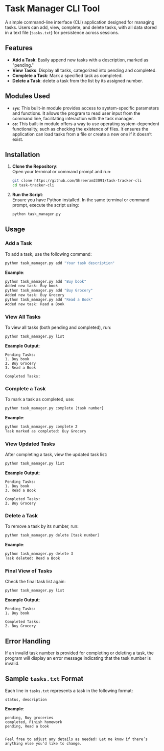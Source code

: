 # Task Manager CLI Tool

A simple command-line interface (CLI) application designed for managing tasks. Users can add, view, complete, and delete tasks, with all data stored in a text file (`tasks.txt`) for persistence across sessions.

## Features
- **Add a Task**: Easily append new tasks with a description, marked as "pending."
- **View Tasks**: Display all tasks, categorized into pending and completed.
- **Complete a Task**: Mark a specified task as completed.
- **Delete a Task**: delete a task from the list by its assigned number.

## Modules Used
- **`sys`**: This built-in module provides access to system-specific parameters and functions. It allows the program to read user input from the command line, facilitating interaction with the task manager.
- **`os`**: This built-in module offers a way to use operating system-dependent functionality, such as checking the existence of files. It ensures the application can load tasks from a file or create a new one if it doesn’t exist.

## Installation

1. **Clone the Repository**:  
   Open your terminal or command prompt and run:
   ```bash
   git clone https://github.com/Shreeram23091/task-tracker-cli
   cd task-tracker-cli
   ```

2. **Run the Script**:  
   Ensure you have Python installed. In the same terminal or command prompt, execute the script using:
   ```bash
   python task_manager.py
   ```

## Usage

### Add a Task
To add a task, use the following command:
```bash
python task_manager.py add "Your task description"
```
**Example**:
```bash
python task_manager.py add "Buy book"
Added new task: Buy book
python task_manager.py add "Buy Grocery"
Added new task: Buy Grocery
python task_manager.py add "Read a Book"
Added new task: Read a Book
```

### View All Tasks
To view all tasks (both pending and completed), run:
```bash
python task_manager.py list
```
**Example Output**:
```
Pending Tasks:
1. Buy book
2. Buy Grocery
3. Read a Book

Completed Tasks:
```

### Complete a Task
To mark a task as completed, use:
```bash
python task_manager.py complete [task number]
```
**Example**:
```bash
python task_manager.py complete 2
Task marked as completed: Buy Grocery
```

### View Updated Tasks
After completing a task, view the updated task list:
```bash
python task_manager.py list
```
**Example Output**:
```
Pending Tasks:
1. Buy book
3. Read a Book

Completed Tasks:
2. Buy Grocery
```

### Delete a Task
To remove a task by its number, run:
```bash
python task_manager.py delete [task number]
```
**Example**:
```bash
python task_manager.py delete 3
Task deleted: Read a Book
```

### Final View of Tasks
Check the final task list again:
```bash
python task_manager.py list
```
**Example Output**:
```
Pending Tasks:
1. Buy book

Completed Tasks:
2. Buy Grocery
```

## Error Handling
If an invalid task number is provided for completing or deleting a task, the program will display an error message indicating that the task number is invalid.

## Sample `tasks.txt` Format
Each line in `tasks.txt` represents a task in the following format:
```
status, description
```
**Example**:
```
pending, Buy groceries
completed, Finish homework
pending, Read a book
```
```

Feel free to adjust any details as needed! Let me know if there’s anything else you’d like to change.